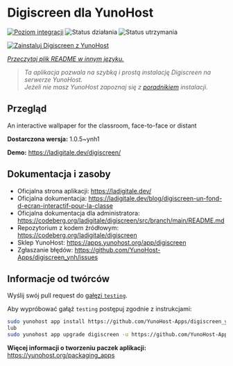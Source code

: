 <!--
To README zostało automatycznie wygenerowane przez <https://github.com/YunoHost/apps/tree/master/tools/readme_generator>
Nie powinno być ono edytowane ręcznie.
-->

# Digiscreen dla YunoHost

[![Poziom integracji](https://apps.yunohost.org/badge/integration/digiscreen)](https://ci-apps.yunohost.org/ci/apps/digiscreen/)
![Status działania](https://apps.yunohost.org/badge/state/digiscreen)
![Status utrzymania](https://apps.yunohost.org/badge/maintained/digiscreen)

[![Zainstaluj Digiscreen z YunoHost](https://install-app.yunohost.org/install-with-yunohost.svg)](https://install-app.yunohost.org/?app=digiscreen)

*[Przeczytaj plik README w innym języku.](./ALL_README.md)*

> *Ta aplikacja pozwala na szybką i prostą instalację Digiscreen na serwerze YunoHost.*  
> *Jeżeli nie masz YunoHost zapoznaj się z [poradnikiem](https://yunohost.org/install) instalacji.*

## Przegląd

An interactive wallpaper for the classroom, face-to-face or distant


**Dostarczona wersja:** 1.0.5~ynh1

**Demo:** <https://ladigitale.dev/digiscreen/>
## Dokumentacja i zasoby

- Oficjalna strona aplikacji: <https://ladigitale.dev/>
- Oficjalna dokumentacja: <https://ladigitale.dev/blog/digiscreen-un-fond-d-ecran-interactif-pour-la-classe>
- Oficjalna dokumentacja dla administratora: <https://codeberg.org/ladigitale/digiscreen/src/branch/main/README.md>
- Repozytorium z kodem źródłowym: <https://codeberg.org/ladigitale/digiscreen>
- Sklep YunoHost: <https://apps.yunohost.org/app/digiscreen>
- Zgłaszanie błędów: <https://github.com/YunoHost-Apps/digiscreen_ynh/issues>

## Informacje od twórców

Wyślij swój pull request do [gałęzi `testing`](https://github.com/YunoHost-Apps/digiscreen_ynh/tree/testing).

Aby wypróbować gałąź `testing` postępuj zgodnie z instrukcjami:

```bash
sudo yunohost app install https://github.com/YunoHost-Apps/digiscreen_ynh/tree/testing --debug
lub
sudo yunohost app upgrade digiscreen -u https://github.com/YunoHost-Apps/digiscreen_ynh/tree/testing --debug
```

**Więcej informacji o tworzeniu paczek aplikacji:** <https://yunohost.org/packaging_apps>
